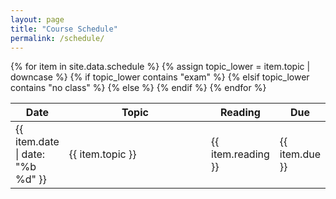 ```yaml
---
layout: page
title: "Course Schedule"
permalink: /schedule/
---
```


<table>
  <thead>
    <tr>
      <th style="width: 10%;">Date</th>
      <th style="width: 55%;">Topic</th>
      <th style="width: 20%;">Reading</th>
      <th style="width: 15%;">Due</th>
    </tr>
  </thead>
  <tbody>
    {% for item in site.data.schedule %}
    {% assign topic_lower = item.topic | downcase %}
    {% if topic_lower contains "exam" %}
      <tr class="exam-row">
    {% elsif topic_lower contains "no class" %}
      <tr class="noclass-row">
    {% else %}
      <tr>
    {% endif %}
      <td>{{ item.date | date: "%b %d" }}</td>
      <td>{{ item.topic }}</td>
      <td>{{ item.reading }}</td>
      <td>{{ item.due }}</td>
    </tr>
    {% endfor %}
  </tbody>
</table>
